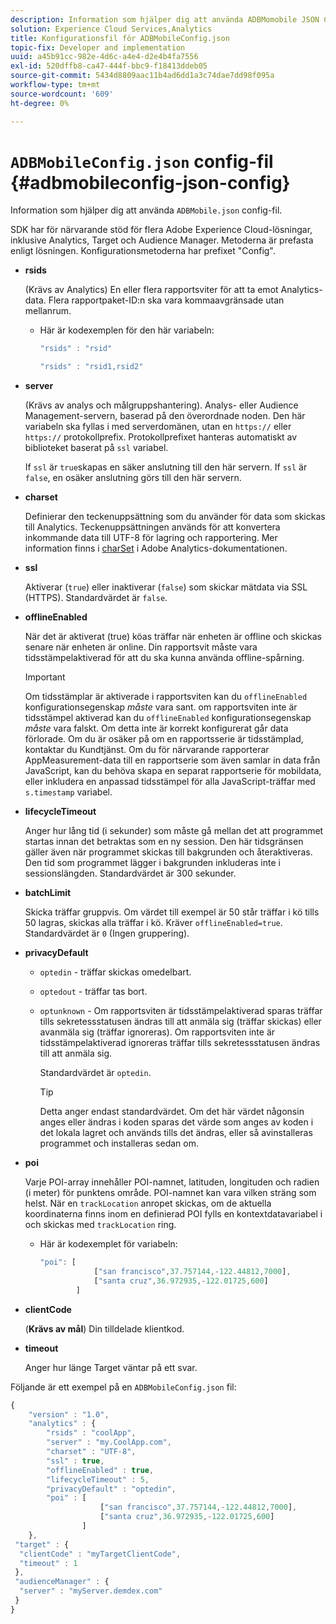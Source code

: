 ```yaml
---
description: Information som hjälper dig att använda ADBMomobile JSON Config-filen.
solution: Experience Cloud Services,Analytics
title: Konfigurationsfil för ADBMobileConfig.json
topic-fix: Developer and implementation
uuid: a45b91cc-982e-4d6c-a4e4-d2e4b4fa7556
exl-id: 520dffb8-ca47-444f-bbc9-f18413ddeb05
source-git-commit: 5434d8809aac11b4ad6dd1a3c74dae7dd98f095a
workflow-type: tm+mt
source-wordcount: '609'
ht-degree: 0%

---
```


# `ADBMobileConfig.json` config-fil {#adbmobileconfig-json-config}

Information som hjälper dig att använda `ADBMobile.json` config-fil.

SDK har för närvarande stöd för flera Adobe Experience Cloud-lösningar, inklusive Analytics, Target och Audience Manager. Metoderna är prefasta enligt lösningen. Konfigurationsmetoderna har prefixet &quot;Config&quot;.

* **rsids**

   (Krävs av Analytics) En eller flera rapportsviter för att ta emot Analytics-data. Flera rapportpaket-ID:n ska vara kommaavgränsade utan mellanrum.

   * Här är kodexemplen för den här variabeln:

      ```js
      "rsids" : "rsid"
      ```

      ```js
      "rsids" : "rsid1,rsid2"
      ```

* **server**

   (Krävs av analys och målgruppshantering). Analys- eller Audience Management-servern, baserad på den överordnade noden. Den här variabeln ska fyllas i med serverdomänen, utan en `https://` eller `https://` protokollprefix. Protokollprefixet hanteras automatiskt av biblioteket baserat på `ssl` variabel.

   If `ssl` är `true`skapas en säker anslutning till den här servern. If `ssl` är `false`, en osäker anslutning görs till den här servern.

* **charset**

   Definierar den teckenuppsättning som du använder för data som skickas till Analytics. Teckenuppsättningen används för att konvertera inkommande data till UTF-8 för lagring och rapportering. Mer information finns i [charSet](https://experienceleague.adobe.com/docs/analytics/implementation/vars/config-vars/charset.html) i Adobe Analytics-dokumentationen.

* **ssl**

   Aktiverar (`true`) eller inaktiverar (`false`) som skickar mätdata via SSL (HTTPS). Standardvärdet är `false`.

* **offlineEnabled**

   När det är aktiverat (true) köas träffar när enheten är offline och skickas senare när enheten är online. Din rapportsvit måste vara tidsstämpelaktiverad för att du ska kunna använda offline-spårning.

   >[!IMPORTANT]
   >
   >Om tidsstämplar är aktiverade i rapportsviten kan du `offlineEnabled` konfigurationsegenskap *måste* vara sant. om rapportsviten inte är tidsstämpel aktiverad kan du `offlineEnabled` konfigurationsegenskap *måste* vara falskt. Om detta inte är korrekt konfigurerat går data förlorade. Om du är osäker på om en rapportsserie är tidsstämplad, kontaktar du Kundtjänst. Om du för närvarande rapporterar AppMeasurement-data till en rapportserie som även samlar in data från JavaScript, kan du behöva skapa en separat rapportserie för mobildata, eller inkludera en anpassad tidsstämpel för alla JavaScript-träffar med `s.timestamp` variabel.

* **lifecycleTimeout**

   Anger hur lång tid (i sekunder) som måste gå mellan det att programmet startas innan det betraktas som en ny session. Den här tidsgränsen gäller även när programmet skickas till bakgrunden och återaktiveras. Den tid som programmet lägger i bakgrunden inkluderas inte i sessionslängden. Standardvärdet är 300 sekunder.

* **batchLimit**

   Skicka träffar gruppvis. Om värdet till exempel är 50 står träffar i kö tills 50 lagras, skickas alla träffar i kö. Kräver `offlineEnabled=true`. Standardvärdet är `0` (Ingen gruppering).

* **privacyDefault**

   * `optedin` - träffar skickas omedelbart.
   * `optedout` - träffar tas bort.
   * `optunknown` - Om rapportsviten är tidsstämpelaktiverad sparas träffar tills sekretessstatusen ändras till att anmäla sig (träffar skickas) eller avanmäla sig (träffar ignoreras). Om rapportsviten inte är tidsstämpelaktiverad ignoreras träffar tills sekretessstatusen ändras till att anmäla sig.

      Standardvärdet är `optedin`.

      >[!TIP]
      >
      >Detta anger endast standardvärdet. Om det här värdet någonsin anges eller ändras i koden sparas det värde som anges av koden i det lokala lagret och används tills det ändras, eller så avinstalleras programmet och installeras sedan om.

* **poi**

   Varje POI-array innehåller POI-namnet, latituden, longituden och radien (i meter) för punktens område. POI-namnet kan vara vilken sträng som helst. När en `trackLocation` anropet skickas, om de aktuella koordinaterna finns inom en definierad POI fylls en kontextdatavariabel i och skickas med `trackLocation` ring.

   * Här är kodexemplet för variabeln:

      ```js
      "poi": [
                  ["san francisco",37.757144,-122.44812,7000], 
                  ["santa cruz",36.972935,-122.01725,600] 
              ]
      ```

* **clientCode**

   (**Krävs av mål**) Din tilldelade klientkod.

* **timeout**

   Anger hur länge Target väntar på ett svar.

Följande är ett exempel på en `ADBMobileConfig.json` fil:

```js
{ 
    "version" : "1.0", 
    "analytics" : { 
        "rsids" : "coolApp", 
        "server" : "my.CoolApp.com", 
        "charset" : "UTF-8", 
        "ssl" : true, 
        "offlineEnabled" : true, 
        "lifecycleTimeout" : 5, 
        "privacyDefault" : "optedin", 
        "poi" : [ 
                    ["san francisco",37.757144,-122.44812,7000], 
                    ["santa cruz",36.972935,-122.01725,600] 
                ] 
    }, 
 "target" : { 
  "clientCode" : "myTargetClientCode", 
  "timeout" : 1 
 }, 
 "audienceManager" : { 
  "server" : "myServer.demdex.com" 
 } 
}
```
